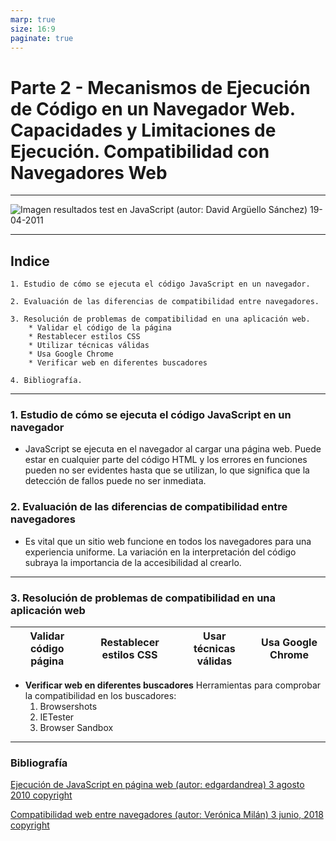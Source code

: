 ```yaml
---
marp: true
size: 16:9
paginate: true
---
```


# Parte 2 - Mecanismos de Ejecución de Código en un Navegador Web. Capacidades y Limitaciones de Ejecución. Compatibilidad con Navegadores Web

---

![Imagen resultados test en JavaScript (autor: David Argüello Sánchez) 19-04-2011](https://www.atc.uniovi.es/atc/3iccp/2011/trabajos/navegadores/Javascript%20Simple%20Win7.png)

---

## Indice

    1. Estudio de cómo se ejecuta el código JavaScript en un navegador.

    2. Evaluación de las diferencias de compatibilidad entre navegadores.

    3. Resolución de problemas de compatibilidad en una aplicación web.
        * Validar el código de la página
        * Restablecer estilos CSS
        * Utilizar técnicas válidas
        * Usa Google Chrome
        * Verificar web en diferentes buscadores

    4. Bibliografía.

---

### 1. Estudio de cómo se ejecuta el código JavaScript en un navegador

* JavaScript se ejecuta en el navegador al cargar una página web. Puede estar en cualquier parte del código HTML y los errores en funciones pueden no ser evidentes hasta que se utilizan, lo que significa que la detección de fallos puede no ser inmediata.

### 2. Evaluación de las diferencias de compatibilidad entre navegadores

* Es vital que un sitio web funcione en todos los navegadores para una experiencia uniforme. La variación en la interpretación del código subraya la importancia de la accesibilidad al crearlo.

---

### 3. Resolución de problemas de compatibilidad en una aplicación web

| Validar código página | Restablecer estilos CSS | Usar técnicas válidas | Usa Google Chrome |
|-----------------------|-------------------------|-----------------------|-------------------|

* **Verificar web en diferentes buscadores** Herramientas para comprobar la compatibilidad en los buscadores:
    1. Browsershots
    2. IETester
    3. Browser Sandbox

---

### Bibliografía

[Ejecución de JavaScript en página web (autor: edgardandrea) 3 agosto 2010 copyright](https://www.edgardandrea.com/como-se-ejecuta-javascript-dentro-de-un-pagina-web/)

[Compatibilidad web entre navegadores (autor: Verónica Milán) 3 junio, 2018 copyright](https://www.lawebera.es/xhtml-css/compatibilidad-web-navegadores.php)
